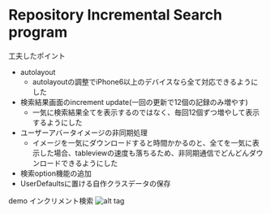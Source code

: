 # Repository Incremental Search program  

工夫したポイント

  - autolayout
    - autolayoutの調整でiPhone6以上のデバイスなら全て対応できるようにした
  - 検索結果画面のincrement update(一回の更新で12個の記録のみ増やす)
    - 一気に検索結果全てを表示するのではなく、毎回12個ずつ増やして表示するようにした　　　　
  - ユーザーアバータイメージの非同期処理　
    - イメージを一気にダウンロードすると時間かかるのと、全てを一気に表示した場合、tableviewの速度も落ちるため、非同期通信でどんどんダウンロードできるようにした
  - 検索option機能の追加
  - UserDefaultsに置ける自作クラスデータの保存 

demo
インクリメント検索
![alt tag](http://url/to/search.gif)
